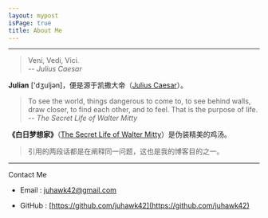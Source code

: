 ```yaml
---
layout: mypost
isPage: true
title: About Me
---
```


---
> Veni, Vedi, Vici.  
-- *Julius Caesar*   

**Julian** ['dʒuljən]，便是源于凯撒大帝（[Julius Caesar](https://en.wikipedia.org/wiki/Julius_Caesar)）。


> To see the world, things dangerous to come to, to see behind walls, draw closer, to find each other, and to feel. That is the purpose of life.   
-- *The Secret Life of Walter Mitty*

**《白日梦想家》**（[The Secret Life of Walter Mitty](https://movie.douban.com/subject/2133323/)）是伪装精美的鸡汤。


> 引用的两段话都是在阐释同一问题，这也是我的博客目的之一。  


---
Contact Me  

- Email : juhawk42@gmail.com

- GitHub : [https://github.com/juhawk42](https://github.com/juhawk42)


